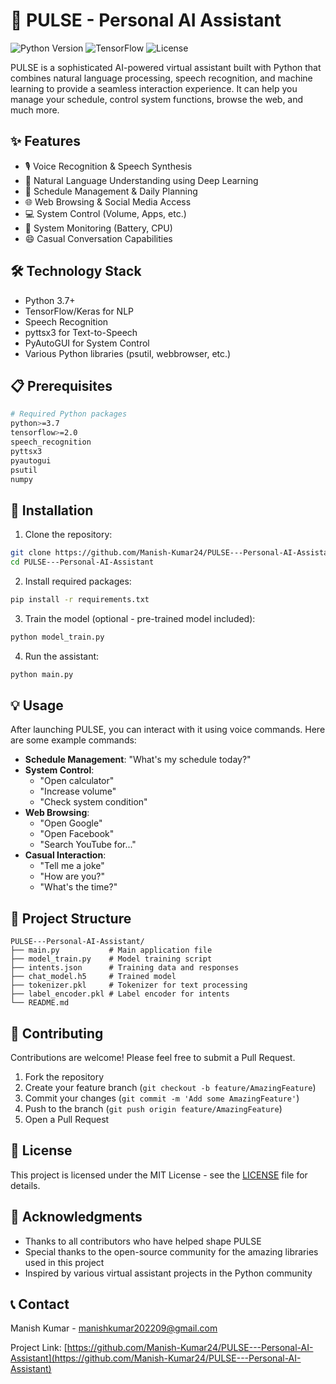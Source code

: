 # 🤖 PULSE - Personal AI Assistant

![Python Version](https://img.shields.io/badge/python-3.7+-blue.svg)
![TensorFlow](https://img.shields.io/badge/TensorFlow-2.0+-orange.svg)
![License](https://img.shields.io/badge/license-MIT-green.svg)

PULSE is a sophisticated AI-powered virtual assistant built with Python that combines natural language processing, speech recognition, and machine learning to provide a seamless interaction experience. It can help you manage your schedule, control system functions, browse the web, and much more.

## ✨ Features

- 🎙️ Voice Recognition & Speech Synthesis
- 🧠 Natural Language Understanding using Deep Learning
- 📅 Schedule Management & Daily Planning
- 🌐 Web Browsing & Social Media Access
- 💻 System Control (Volume, Apps, etc.)
- 🔋 System Monitoring (Battery, CPU)
- 😄 Casual Conversation Capabilities

## 🛠️ Technology Stack

- Python 3.7+
- TensorFlow/Keras for NLP
- Speech Recognition
- pyttsx3 for Text-to-Speech
- PyAutoGUI for System Control
- Various Python libraries (psutil, webbrowser, etc.)

## 📋 Prerequisites

```bash
# Required Python packages
python>=3.7
tensorflow>=2.0
speech_recognition
pyttsx3
pyautogui
psutil
numpy
```

## 🚀 Installation

1. Clone the repository:
```bash
git clone https://github.com/Manish-Kumar24/PULSE---Personal-AI-Assistant.git
cd PULSE---Personal-AI-Assistant
```

2. Install required packages:
```bash
pip install -r requirements.txt
```

3. Train the model (optional - pre-trained model included):
```bash
python model_train.py
```

4. Run the assistant:
```bash
python main.py
```

## 💡 Usage

After launching PULSE, you can interact with it using voice commands. Here are some example commands:

- **Schedule Management**: "What's my schedule today?"
- **System Control**: 
  - "Open calculator"
  - "Increase volume"
  - "Check system condition"
- **Web Browsing**:
  - "Open Google"
  - "Open Facebook"
  - "Search YouTube for..."
- **Casual Interaction**:
  - "Tell me a joke"
  - "How are you?"
  - "What's the time?"

## 📁 Project Structure

```
PULSE---Personal-AI-Assistant/
├── main.py           # Main application file
├── model_train.py    # Model training script
├── intents.json      # Training data and responses
├── chat_model.h5     # Trained model
├── tokenizer.pkl     # Tokenizer for text processing
├── label_encoder.pkl # Label encoder for intents
└── README.md
```

## 🤝 Contributing

Contributions are welcome! Please feel free to submit a Pull Request.

1. Fork the repository
2. Create your feature branch (`git checkout -b feature/AmazingFeature`)
3. Commit your changes (`git commit -m 'Add some AmazingFeature'`)
4. Push to the branch (`git push origin feature/AmazingFeature`)
5. Open a Pull Request

## 📝 License

This project is licensed under the MIT License - see the [LICENSE](LICENSE) file for details.

## 🙏 Acknowledgments

- Thanks to all contributors who have helped shape PULSE
- Special thanks to the open-source community for the amazing libraries used in this project
- Inspired by various virtual assistant projects in the Python community

## 📞 Contact

Manish Kumar - manishkumar202209@gmail.com

Project Link: [https://github.com/Manish-Kumar24/PULSE---Personal-AI-Assistant](https://github.com/Manish-Kumar24/PULSE---Personal-AI-Assistant)
